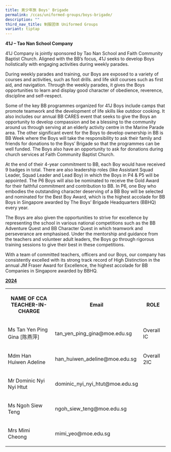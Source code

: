 ```yaml
---
title: 男少年旅 Boys' Brigade
permalink: /ccas/uniformed-groups/boys-brigade/
description: ""
third_nav_title: 制服团体 Uniformed Groups
variant: tiptap
---
```

<p><strong>41J – Tao Nan School Company</strong>
</p>
<p>41J Company is jointly sponsored by Tao Nan School and Faith Community
Baptist Church. Aligned with the BB’s focus, 41J seeks to develop Boys
holistically with engaging activities during weekly parades.</p>
<p>During weekly parades and training, our Boys are exposed to a variety
of courses and activities, such as foot drills. and life skill courses
such as first aid, and navigation. Through the weekly parades, it gives
the Boys opportunities to learn and display good character of obedience,
reverence, discipline and self-respect.</p>
<p>Some of the key BB programmes organized for 41J Boys include camps that
promote teamwork and the development of life skills like outdoor cooking.
It also includes our annual BB CARES event that seeks to give the Boys
an opportunity to develop compassion and be a blessing to the community
around us through serving at an elderly activity centre in the Marine Parade
area. The other significant event for the Boys to develop ownership in
BB is BB Week where the Boys will take the responsibility to ask their
family and friends for donations to the Boys’ Brigade so that the programmes
can be well funded. The Boys also have an opportunity to ask for donations
during church services at Faith Community Baptist Church.</p>
<p>At the end of their 4-year commitment to BB, each Boy would have received
9 badges in total. There are also leadership roles (like Assistant Squad
Leader, Squad Leader and Lead Boy) in which the Boys in P4 &amp; P5 will
be appointed. The P6 Boys will also be nominated to receive the Gold Award
for their faithful commitment and contribution to BB. In P6, one Boy who
embodies the outstanding character deserving of a BB Boy will be selected
and nominated for the Best Boy Award, which is the highest accolade for
BB Boys in Singapore awarded by The Boys’ Brigade Headquarters (BBHQ) every
year.</p>
<p>The Boys are also given the opportunities to strive for excellence by
representing the school in various national competitions such as the BB
Adventure Quest and BB Character Quest in which teamwork and perseverance
are emphasised. Under the mentorship and guidance from the teachers and
volunteer adult leaders, the Boys go through rigorous training sessions
to give their best in these competitions.</p>
<p>With a team of committed teachers, officers and our Boys, our company
has consistently excelled with its strong track record of High Distinction
in the annual JM Fraser Award for Excellence, the highest accolade for
BB Companies in Singapore awarded by BBHQ.</p>
<p><strong><u>2024</u></strong>
</p>
<table style="minWidth: 75px">
<colgroup>
<col>
<col>
<col>
</colgroup>
<tbody>
<tr>
<th rowspan="1" colspan="1">
<p>NAME OF CCA
<br>TEACHER-IN-CHARGE</p>
</th>
<th rowspan="1" colspan="1">
<p>Email</p>
</th>
<th rowspan="1" colspan="1">
<p>ROLE</p>
</th>
</tr>
<tr>
<td rowspan="1" colspan="1">
<p>Ms Tan Yen Ping Gina [陈燕萍]</p>
</td>
<td rowspan="1" colspan="1">
<p>tan_yen_ping_gina@moe.edu.sg</p>
</td>
<td rowspan="1" colspan="1">
<p>Overall IC</p>
</td>
</tr>
<tr>
<td rowspan="1" colspan="1">
<p>Mdm Han Huiwen Adeline</p>
</td>
<td rowspan="1" colspan="1">
<p>han_huiwen_adeline@moe.edu.sg</p>
</td>
<td rowspan="1" colspan="1">
<p>Overall 2IC</p>
</td>
</tr>
<tr>
<td rowspan="1" colspan="1">
<p>Mr Dominic Nyi Nyi Htut</p>
</td>
<td rowspan="1" colspan="1">
<p>dominic_nyi_nyi_htut@moe.edu.sg</p>
</td>
<td rowspan="1" colspan="1">
<p></p>
</td>
</tr>
<tr>
<td rowspan="1" colspan="1">
<p>Ms Ngoh Siew Teng</p>
</td>
<td rowspan="1" colspan="1">
<p>ngoh_siew_teng@moe.edu.sg</p>
</td>
<td rowspan="1" colspan="1">
<p></p>
</td>
</tr>
<tr>
<td rowspan="1" colspan="1">
<p>Mrs Mimi Cheong</p>
</td>
<td rowspan="1" colspan="1">
<p>mimi_yeo@moe.edu.sg</p>
</td>
<td rowspan="1" colspan="1">
<p></p>
</td>
</tr>
</tbody>
</table>
<p></p>
